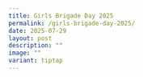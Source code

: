 ```yaml
---
title: Girls Brigade Day 2025
permalink: /girls-brigade-day-2025/
date: 2025-07-29
layout: post
description: ""
image: ""
variant: tiptap
---
```

